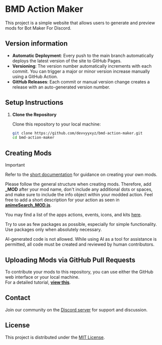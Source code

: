 # BMD Action Maker

This project is a simple website that allows users to generate and preview mods for Bot Maker For Discord.

## Version information

- **Automatic Deployment**: Every push to the main branch automatically deploys the latest version of the site to GitHub Pages.
- **Versioning**: The version number automatically increments with each commit. You can trigger a major or minor version increase manually using a GitHub Action.
- **GitHub Releases**: Each commit or manual version change creates a release with an auto-generated version number.

## Setup Instructions

1. **Clone the Repository**

   Clone this repository to your local machine:
   ```bash
   git clone https://github.com/devvyyxyz/bmd-action-maker.git
   cd bmd-action-maker
   ```

## Creating Mods

> [!IMPORTANT]
> Refer to the [short documentation](https://github.com/RatWasHere/bmods/blob/master/MODS.md) for guidance on creating your own mods.

Please follow the general structure when creating mods. Therefore, add **\_MOD** after your mod name, don't include any additional dots or spaces, and make sure to include the info object within your modded action.
Feel free to add a short description for your action as seen in [**animeSearch_MOD.js**](https://github.com/RatWasHere/bmods/blob/master/Actions/animeSearch_MOD.js).

You may find a list of the apps actions, events, icons, and kits [here](https://github.com/devvyyxyz/BMD-Actions).

Try to use as few packages as possible, especially for simple functionality. Use packages only when absolutely necessary.

AI-generated code is not allowed. While using AI as a tool for assistance is permitted, all code must be created and reviewed by human contributors.

## Uploading Mods via GitHub Pull Requests

To contribute your mods to this repository, you can use either the GitHub web interface or your local machine.\
For a detailed tutorial, [**view this**](https://github.com/RatWasHere/bmods/blob/master/UPLOAD.md).

## Contact

Join our community on the [Discord server](https://discord.gg/whtjS7BW3u) for support and discussion.

## License

This project is distributed under the [MIT License](LICENSE).